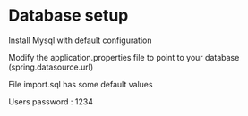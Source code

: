 # Database setup
Install Mysql with default configuration

Modify the application.properties file to point to your database (spring.datasource.url)

File import.sql has some default values

Users password : 1234




